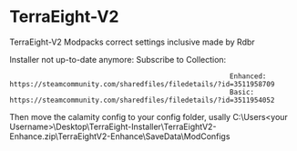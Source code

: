 # TerraEight-V2
TerraEight-V2 Modpacks correct settings inclusive made by Rdbr

Installer not up-to-date anymore: Subscribe to Collection:

                                                          Enhanced: https://steamcommunity.com/sharedfiles/filedetails/?id=3511958709
                                                          Basic: https://steamcommunity.com/sharedfiles/filedetails/?id=3511954052
                                                          
Then move the calamity config to your config folder, usally C:\Users\<your Username>\Desktop\TerraEight-Installer\TerraEightV2-Enhance.zip\TerraEightV2-Enhance\SaveData\ModConfigs
